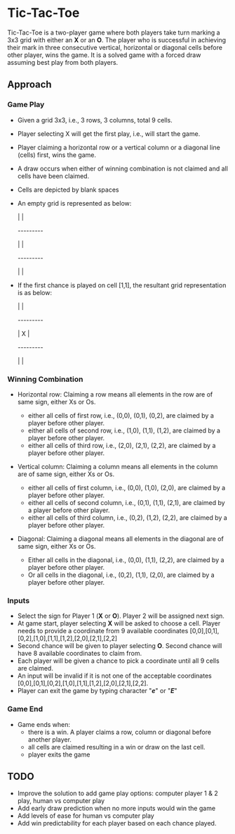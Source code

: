 # Tic-Tac-Toe

Tic-Tac-Toe is a two-player game where both players take turn marking a 3x3 grid with either an **X** or an **O**. The player who is successful in achieving their mark in three consecutive vertical, horizontal or diagonal cells before other player, wins the game. It is a solved game with a forced draw assuming best play from both players. 

## Approach

### Game Play

- Given a grid 3x3, i.e., 3 rows, 3 columns, total 9 cells.
- Player selecting X will get the first play, i.e., will start the game.
- Player claiming a horizontal row or a vertical column or a diagonal line (cells) first, wins the game.
- A draw occurs when either of winning combination is not claimed and all cells have been claimed.
- Cells are depicted by blank spaces
- An empty grid is represented as below:
  
  <p>  |   |  <p>
  <p>---------<p>
  <p>  |   |  <p>
  <p>---------<p>
  <p>  |   |  <p>
- If the first chance is played on cell [1,1], the resultant grid representation is as below:

  <p>  |   |  <p>
  <p>---------<p>
  <p>  | X |  <p>
  <p>---------<p>
  <p>  |   |  <p>

### Winning Combination

- Horizontal row: Claiming a row means all elements in the row are of same sign, either Xs or Os.
  - either all cells of first row, i.e., (0,0), (0,1), (0,2), are claimed by a player before other player.
  - either all cells of second row, i.e., (1,0), (1,1), (1,2), are claimed by a player before other player.
  - either all cells of third row, i.e., (2,0), (2,1), (2,2), are claimed by a player before other player.


- Vertical column: Claiming a column means all elements in the column are of same sign, either Xs or Os.
  - either all cells of first column, i.e., (0,0), (1,0), (2,0), are claimed by a player before other player. 
  - either all cells of second column, i.e., (0,1), (1,1), (2,1), are claimed by a player before other player.
  - either all cells of third column, i.e., (0,2), (1,2), (2,2), are claimed by a player before other player.

- Diagonal: Claiming a diagonal means all elements in the diagonal are of same sign, either Xs or Os.
  - Either all cells in the diagonal, i.e., (0,0), (1,1), (2,2), are claimed by a player before other player.
  - Or all cells in the diagonal, i.e., (0,2), (1,1), (2,0), are claimed by a player before other player.

### Inputs

- Select the sign for Player 1 (**X** or **O**). Player 2 will be assigned next sign.
- At game start, player selecting **X** will be asked to choose a cell. Player needs to provide a coordinate from 9 available coordinates [0,0],[0,1],[0,2],[1,0],[1,1],[1,2],[2,0],[2,1],[2,2]
- Second chance will be given to player selecting **O**. Second chance will have 8 available coordinates to claim from.
- Each player will be given a chance to pick a coordinate until all 9 cells are claimed.
- An input will be invalid if it is not one of the acceptable coordinates [0,0],[0,1],[0,2],[1,0],[1,1],[1,2],[2,0],[2,1],[2,2].
- Player can exit the game by typing character "***e***" or "***E***"

### Game End

- Game ends when:
  - there is a win. A player claims a row, column or diagonal before another player.
  - all cells are claimed resulting in a win or draw on the last cell.
  - player exits the game

## TODO

- Improve the solution to add game play options: computer player 1 & 2 play, human vs computer play
- Add early draw prediction when no more inputs would win the game
- Add levels of ease for human vs computer play
- Add win predictability for each player based on each chance played.
